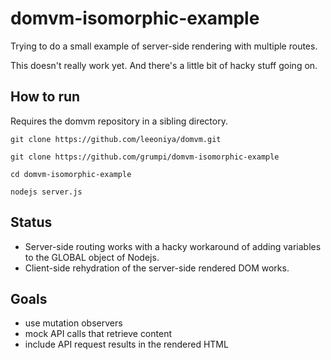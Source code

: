 # domvm-isomorphic-example
Trying to do a small example of server-side rendering with multiple routes.

This doesn't really work yet. And there's a little bit of hacky stuff going on.

## How to run

Requires the domvm repository in a sibling directory.

`git clone https://github.com/leeoniya/domvm.git`

`git clone https://github.com/grumpi/domvm-isomorphic-example`

`cd domvm-isomorphic-example`

`nodejs server.js`

## Status

* Server-side routing works with a hacky workaround of adding variables to the GLOBAL object of Nodejs.
* Client-side rehydration of the server-side rendered DOM works.

## Goals

* use mutation observers
* mock API calls that retrieve content
* include API request results in the rendered HTML